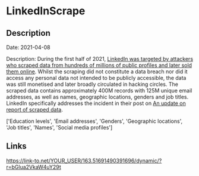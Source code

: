 # LinkedInScrape

## Description

Date: 2021-04-08

Description:
During the first half of 2021, <a href="https://www.businessinsider.com.au/linkedin-data-scraped-500-million-users-for-sale-online-2021-4" target="_blank" rel="noopener">LinkedIn was targeted by attackers who scraped data from hundreds of millions of public profiles and later sold them online</a>. Whilst the scraping did not constitute a data breach nor did it access any personal data not intended to be publicly accessible, the data was still monetised and later broadly circulated in hacking circles. The scraped data contains approximately 400M records with 125M unique email addresses, as well as names, geographic locations, genders and job titles. LinkedIn specifically addresses the incident in their post on <a href="https://news.linkedin.com/2021/june/an-update-from-linkedin" target="_blank" rel="noopener">An update on report of scraped data</a>.


['Education levels', 'Email addresses', 'Genders', 'Geographic locations', 'Job titles', 'Names', 'Social media profiles']

## Links

https://link-to.net/YOUR_USER/163.51691490391696/dynamic/?r=bGlua2VkaW4uY29t